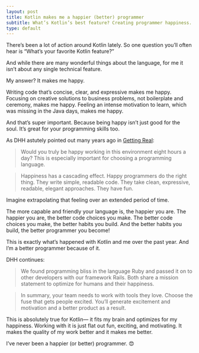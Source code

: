 ```yaml
---
layout: post
title: Kotlin makes me a happier (better) programmer
subtitle: What’s Kotlin’s best feature? Creating programmer happiness.
type: default
---
```


There’s been a lot of action around Kotlin lately. So one question you’ll often hear is “What’s your favorite Kotlin feature?”

And while there are many wonderful things about the language, for me it isn’t about any single technical feature.

My answer? It makes me happy.

Writing code that’s concise, clear, and expressive makes me happy. Focusing on creative solutions to business problems, not boilerplate and ceremony, makes me happy. Feeling an intense motivation to learn, which was missing in the Java days, makes me happy.

And that’s super important. Because being happy isn’t just good for the soul. It’s great for your programming skills too.

As DHH astutely pointed out many years ago in [Getting Real](https://basecamp.com/books/getting-real):

> Would you truly be happy working in this environment eight hours a day? This is especially important for choosing a programming language.

> Happiness has a cascading effect. Happy programmers do the right thing. They write simple, readable code. They take clean, expressive, readable, elegant approaches. They have fun.

Imagine extrapolating that feeling over an extended period of time.

The more capable and friendly your language is, the happier you are. The happier you are, the better code choices you make. The better code choices you make, the better habits you build. And the better habits you build, the better programmer you become!

This is exactly what’s happened with Kotlin and me over the past year. And I’m a better programmer because of it.

DHH continues:

> We found programming bliss in the language Ruby and passed it on to other developers with our framework Rails. Both share a mission statement to optimize for humans and their happiness.

> In summary, your team needs to work with tools they love. Choose the fuse that gets people excited. You’ll generate excitement and motivation and a better product as a result.

This is absolutely true for Kotlin— it fits my brain and optimizes for my happiness. Working with it is just flat out fun, exciting, and motivating. It makes the quality of my work better and it makes me better.

I’ve never been a happier (or better) programmer. 😍
